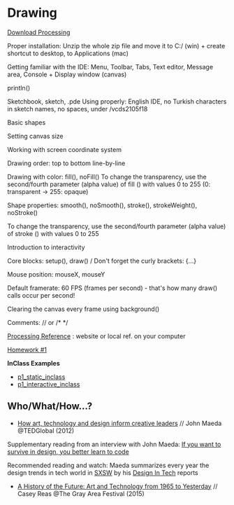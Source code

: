 # Drawing

[Download Processing](https://processing.org/download/)

Proper installation: Unzip the whole zip file and move it to C:/ (win) + create shortcut to desktop, to Applications (mac)

Getting familiar with the IDE: Menu, Toolbar, Tabs, Text editor, Message area, Console + Display window (canvas)

println()

Sketchbook, sketch, .pde Using properly: English IDE, no Turkish characters in sketch names, no spaces, under /vcds2105f18

Basic shapes

Setting canvas size

Working with screen coordinate system

Drawing order: top to bottom line-by-line

Drawing with color: fill(), noFill()
To change the transparency, use the second/fourth parameter (alpha value) of fill () with values 0 to 255 (0: transparent -> 255: opaque)

Shape properties: smooth(), noSmooth(), stroke(), strokeWeight(), noStroke()

To change the transparency, use the second/fourth parameter (alpha value) of stroke () with values 0 to 255

Introduction to interactivity

Core blocks: setup(), draw() / Don't forget the curly brackets: {...}

Mouse position: mouseX, mouseY

Default framerate: 60 FPS (frames per second) - that's how many draw() calls occur per second!

Clearing the canvas every frame using background()

Comments: // or /* */

[Processing Reference](https://processing.org/reference/) : website or local ref. on your computer

[Homework #1](https://github.com/cerenkayalar/VCDS2105-ICM/blob/master/homeworks/homework1.md)

**InClass Examples**
- [p1_static_inclass](https://github.com/cerenkayalar/VCDS2105-ICM/blob/master/inclass/p1_static_inclass.pde) 
- [p1_interactive_inclass](https://github.com/cerenkayalar/VCDS2105-ICM/blob/master/inclass/p1_interactive_inclass.pde)

## Who/What/How...?
- [How art, technology and design inform creative leaders](https://www.ted.com/talks/john_maeda_how_art_technology_and_design_inform_creative_leaders) // John Maeda @TEDGlobal (2012)
 
 Supplementary reading from an interview with John Maeda: [If you want to survive in design, you better learn to code](https://www.wired.com/2017/03/john-maeda-want-survive-design-better-learn-code/)
 
Recommended reading and watch: Maeda summarizes every year the design trends in tech world in [SXSW](https://www.sxsw.com) by his [Design In Tech](https://designintech.report) reports

 - [A History of the Future: Art and Technology from 1965 to Yesterday](https://www.youtube.com/watch?v=mHox98NFU3o) // Casey Reas @The Gray Area Festival (2015)
